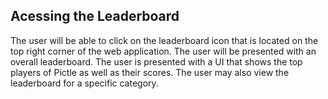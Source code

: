 ## Acessing the Leaderboard

The user will be able to click on the leaderboard icon that is located on the top right corner of the web application. The user will be presented with an overall leaderboard. The user is presented with a UI that shows the top players of Pictle as well as their scores. The user may also view the leaderboard for a specific category.
